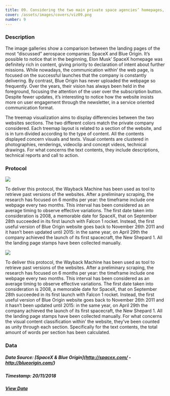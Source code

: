 ```yaml
---
title: 09. Considering the two main private space agencies’ homepages, are there recurring communication patterns & which kind of content do they feature the most?
cover: /assets/images/covers/viz09.png
number: 9
---
```

### Description

The image galleries show a comparison between the landing pages of the most “discussed” aerospace companies: SpaceX and Blue Origin. It’s possible to notice that in the beginning, Elon Musk’ SpaceX homepage was definitely rich in content, giving priority to declaration of intent about further missions. While nowadays, the communication within’ the web page, is focused on the successful launches that the company is constantly delivering. By contrast, Blue Origin has never uploaded the webpage so frequently. Over the years, their vision has always been held in the foreground, focusing the attention of the user over the subscription button. Despite fewer updates, it’s interesting to notice how the website insists more on user engagement through the newsletter, in a service oriented communication format.

The treemap visualization aims to display differencies between the two websites sections. The two different colors match the private company considered. Each treemap layout is related to a section of the website, and is in turn divided according to the type of content. All the contents displayed concern visuals and texts. Visual contents are clustered in photographies, renderings, videoclip and concept videos, technical drawings. For what concerns the text contents, they include descriptions, technical reports and call to action.

### Protocol
<img class="protocolli" src="{{ '/assets/images/protocols/protocol-9.png' | relative_url }}"/>

To deliver this protocol, the Wayback Machine has been used as tool to retrieve past versions of the websites. After a preliminary scraping, the research has focused on 6 months per year: the timeframe include one webpage every two months. This interval has been considered as an average timing to observe effective variations. The first date taken into consideration is 2008, a memorable date for SpaceX, that on September 28th succeeded in its first launch with Falcon 1 rocket. Instead, the first useful version of Blue Origin website goes back to November 26th 2011 and it hasn’t been updated until 2015: in the same year, on April 29th the company achieved the launch of its first spacecraft, the New Shepard 1. All the landing page stamps have been collected manually.

<img class="protocolli" src="{{ '/assets/images/protocols/protocol-9b.png' | relative_url }}"/>

To deliver this protocol, the Wayback Machine has been used as tool to retrieve past versions of the websites. After a preliminary scraping, the research has focused on 6 months per year: the timeframe include one webpage every two months. This interval has been considered as an average timing to observe effective variations. The first date taken into consideration is 2008, a memorable date for SpaceX, that on September 28th succeeded in its first launch with Falcon 1 rocket. Instead, the first useful version of Blue Origin website goes back to November 26th 2011 and it hasn’t been updated until 2015: in the same year, on April 29th the company achieved the launch of its first spacecraft, the New Shepard 1. All the landing page stamps have been collected manually. For what concerns the visual content classification within’ the website, they’ve been counted as unity through each section. Specifically for the text contents, the total amount of words per section has been calculated.

### Data
##### Data Source: [SpaceX & Blue Origin](http://spacex.com/ - http://blueorigin.com/)
##### Timestamp: 20/11/2018
##### [View Data](https://drive.google.com/open?id=13OR5vaV1TpyPrBmY2WAlYB9AJkHxXWW3)
